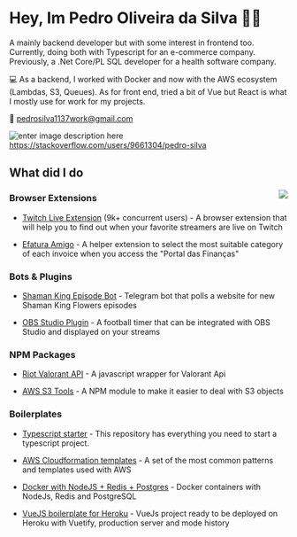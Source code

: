 

# Hey, Im Pedro Oliveira da Silva 👋🏻 

A mainly backend developer but with some interest in frontend too. Currently, doing both with Typescript for an e-commerce company. Previously, a .Net Core/PL SQL developer for a health software company.

💻 As a backend, I worked with Docker and now with the AWS ecosystem (Lambdas, S3, Queues). As for front end, tried a bit of Vue but React is what I mostly use for work for my projects.

📧 pedrosilva1137work@gmail.com

![enter image description here](https://t1.gstatic.com/faviconV2?client=SOCIAL&type=FAVICON&fallback_opts=TYPE,SIZE,URL&url=http://stackoverflow.com&size=18)     https://stackoverflow.com/users/9661304/pedro-silva 


## What did I do

<img align='right' src="https://github-readme-stats.vercel.app/api?username=pedros11&count_private=true&show_icons=true&theme=cobalt">

### Browser Extensions

- [Twitch Live Extension](https://github.com/PedroS11/twitch-live-extension) (9k+ concurrent users) - A browser extension that will help you to find out when your favorite streamers are live on Twitch

- [Efatura Amigo](https://github.com/PedroS11/efatura-amigo) - A helper extension to select the most suitable category of each invoice when you access the "Portal das Finanças"


### Bots & Plugins

- [Shaman King Episode Bot](https://github.com/PedroS11/shaman-king-episode-bot) - Telegram bot that polls a website for new Shaman King Flowers episodes

- [OBS Studio Plugin](https://github.com/PedroS11/obs-studio-football-timer) - A football timer that can be integrated with OBS Studio and displayed on your streams


### NPM Packages

- [Riot Valorant API](https://github.com/PedroS11/riot-valorant-api) - A javascript wrapper for Valorant Api

- [AWS S3 Tools](https://github.com/PedroS11/aws-s3-tools) - A NPM module to make it easier to deal with S3 objects

### Boilerplates

- [Typescript starter](https://github.com/PedroS11/typescript-starter) - This repository has everything you need to start a typescript project.

- [AWS Cloudformation templates](https://github.com/PedroS11/aws-cloudformation-templates) - A set of the most common patterns and templates used with AWS

- [Docker with NodeJS + Redis + Postgres](https://github.com/PedroS11/node-postgres-redis-docker) - Docker containers with NodeJs, Redis and PostgreSQL

- [VueJS boilerplate for Heroku](https://github.com/PedroS11/vuejs-heroku-boilerplate) - VueJs project ready to be deployed on Heroku with Vuetify, production server and mode history


